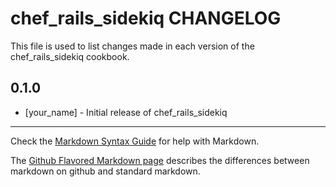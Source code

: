chef_rails_sidekiq CHANGELOG
==============================

This file is used to list changes made in each version of the chef_rails_sidekiq cookbook.

0.1.0
-----
- [your_name] - Initial release of chef_rails_sidekiq

- - -
Check the [Markdown Syntax Guide](http://daringfireball.net/projects/markdown/syntax) for help with Markdown.

The [Github Flavored Markdown page](http://github.github.com/github-flavored-markdown/) describes the differences between markdown on github and standard markdown.
